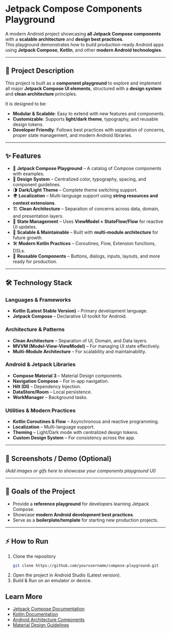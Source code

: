# Jetpack Compose Components Playground

A modern Android project showcasing **all Jetpack Compose components** with a **scalable architecture** and **design best practices**.  
This playground demonstrates how to build production-ready Android apps using **Jetpack Compose**, **Kotlin**, and other **modern Android technologies**.

---

## 🚀 Project Description

This project is built as a **component playground** to explore and implement all major **Jetpack Compose UI elements**, structured with a **design system** and **clean architecture** principles.

It is designed to be:
- **Modular & Scalable**: Easy to extend with new features and components.
- **Customizable**: Supports **light/dark theme**, typography, and reusable design tokens.
- **Developer Friendly**: Follows best practices with separation of concerns, proper state management, and modern Android libraries.

---

## ✨ Features

- 📱 **Jetpack Compose Playground** – A catalog of Compose components with examples.
- 🎨 **Design System** – Centralized color, typography, spacing, and component guidelines.
- 🌗 **Dark/Light Theme** – Complete theme switching support.
- 🌍 **Localization** – Multi-language support using **string resources and context extensions**.
- 🏗 **Clean Architecture** – Separation of concerns across data, domain, and presentation layers.
- 🔄 **State Management** – Uses **ViewModel + StateFlow/Flow** for reactive UI updates.
- 🧪 **Scalable & Maintainable** – Built with **multi-module architecture** for future growth.
- 🛠 **Modern Kotlin Practices** – Coroutines, Flow, Extension functions, DSLs.
- 🧩 **Reusable Components** – Buttons, dialogs, inputs, layouts, and more ready for production.

---

## 🛠️ Technology Stack

### Languages & Frameworks
- **Kotlin (Latest Stable Version)** – Primary development language.
- **Jetpack Compose** – Declarative UI toolkit for Android.

### Architecture & Patterns
- **Clean Architecture** – Separation of UI, Domain, and Data layers.
- **MVVM (Model-View-ViewModel)** – For managing UI state effectively.
- **Multi-Module Architecture** – For scalability and maintainability.

### Android & Jetpack Libraries
- **Compose Material 3** – Material Design components.
- **Navigation Compose** – For in-app navigation.
- **Hilt (DI)** – Dependency Injection.
- **DataStore/Room** – Local persistence.
- **WorkManager** – Background tasks.

### Utilities & Modern Practices
- **Kotlin Coroutines & Flow** – Asynchronous and reactive programming.
- **Localization** – Multi-language support.
- **Theming** – Light/Dark mode with centralized design tokens.
- **Custom Design System** – For consistency across the app.

---

## 📸 Screenshots / Demo (Optional)

*(Add images or gifs here to showcase your components playground UI)*

---

## 🎯 Goals of the Project

- Provide a **reference playground** for developers learning Jetpack Compose.
- Showcase **modern Android development best practices**.
- Serve as a **boilerplate/template** for starting new production projects.

---

## ⚡ How to Run

1. Clone the repository
   ```bash
   git clone https://github.com/yourusername/compose-playground.git
2. Open the project in Android Studio (Latest version).
3. Build & Run on an emulator or device.

## Learn More
* [Jetpack Compose Documentation](https://developer.android.com/jetpack/compose)
* [Kotlin Documentation](https://kotlinlang.org/docs/home.html)
* [Android Architecture Components](https://developer.android.com/jetpack/guide)
* [Material Design Guidelines](https://material.io/design)
